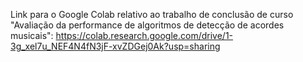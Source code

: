 Link para o Google Colab relativo ao trabalho de conclusão de curso "Avaliação da performance de algoritmos de detecção de acordes musicais":
https://colab.research.google.com/drive/1-3g_xel7u_NEF4N4fN3jF-xvZDGej0Ak?usp=sharing
